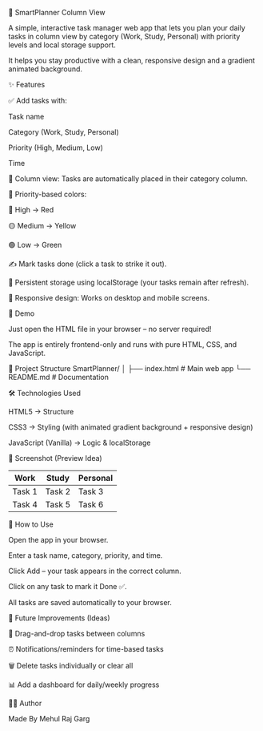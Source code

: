 📒 SmartPlanner Column View

A simple, interactive task manager web app that lets you plan your daily tasks in column view by category (Work, Study, Personal) with priority levels and local storage support.

It helps you stay productive with a clean, responsive design and a gradient animated background.

✨ Features

✅ Add tasks with:

Task name

Category (Work, Study, Personal)

Priority (High, Medium, Low)

Time

📂 Column view: Tasks are automatically placed in their category column.

🎨 Priority-based colors:

🔴 High → Red

🟡 Medium → Yellow

🟢 Low → Green

✍️ Mark tasks done (click a task to strike it out).

💾 Persistent storage using localStorage (your tasks remain after refresh).

📱 Responsive design: Works on desktop and mobile screens.

🚀 Demo

Just open the HTML file in your browser – no server required!

The app is entirely frontend-only and runs with pure HTML, CSS, and JavaScript.

📂 Project Structure
SmartPlanner/
│
├── index.html   # Main web app
└── README.md    # Documentation

🛠️ Technologies Used

HTML5 → Structure

CSS3 → Styling (with animated gradient background + responsive design)

JavaScript (Vanilla) → Logic & localStorage

📸 Screenshot (Preview Idea)



Work   | Study   | Personal
-------|---------|---------
Task 1 | Task 2  | Task 3
Task 4 | Task 5  | Task 6

📝 How to Use

Open the app in your browser.

Enter a task name, category, priority, and time.

Click Add – your task appears in the correct column.

Click on any task to mark it Done ✅.

All tasks are saved automatically to your browser.

📌 Future Improvements (Ideas)

🔄 Drag-and-drop tasks between columns

⏰ Notifications/reminders for time-based tasks

🗑️ Delete tasks individually or clear all

📊 Add a dashboard for daily/weekly progress

👨‍💻 Author

Made By Mehul Raj Garg
